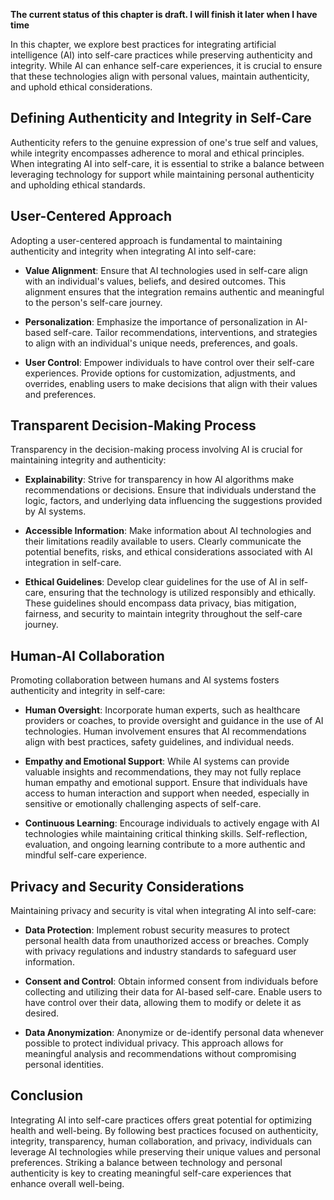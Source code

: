 **The current status of this chapter is draft. I will finish it later when I have time**

In this chapter, we explore best practices for integrating artificial intelligence (AI) into self-care practices while preserving authenticity and integrity. While AI can enhance self-care experiences, it is crucial to ensure that these technologies align with personal values, maintain authenticity, and uphold ethical considerations.

Defining Authenticity and Integrity in Self-Care
------------------------------------------------

Authenticity refers to the genuine expression of one's true self and values, while integrity encompasses adherence to moral and ethical principles. When integrating AI into self-care, it is essential to strike a balance between leveraging technology for support while maintaining personal authenticity and upholding ethical standards.

User-Centered Approach
----------------------

Adopting a user-centered approach is fundamental to maintaining authenticity and integrity when integrating AI into self-care:

* **Value Alignment**: Ensure that AI technologies used in self-care align with an individual's values, beliefs, and desired outcomes. This alignment ensures that the integration remains authentic and meaningful to the person's self-care journey.

* **Personalization**: Emphasize the importance of personalization in AI-based self-care. Tailor recommendations, interventions, and strategies to align with an individual's unique needs, preferences, and goals.

* **User Control**: Empower individuals to have control over their self-care experiences. Provide options for customization, adjustments, and overrides, enabling users to make decisions that align with their values and preferences.

Transparent Decision-Making Process
-----------------------------------

Transparency in the decision-making process involving AI is crucial for maintaining integrity and authenticity:

* **Explainability**: Strive for transparency in how AI algorithms make recommendations or decisions. Ensure that individuals understand the logic, factors, and underlying data influencing the suggestions provided by AI systems.

* **Accessible Information**: Make information about AI technologies and their limitations readily available to users. Clearly communicate the potential benefits, risks, and ethical considerations associated with AI integration in self-care.

* **Ethical Guidelines**: Develop clear guidelines for the use of AI in self-care, ensuring that the technology is utilized responsibly and ethically. These guidelines should encompass data privacy, bias mitigation, fairness, and security to maintain integrity throughout the self-care journey.

Human-AI Collaboration
----------------------

Promoting collaboration between humans and AI systems fosters authenticity and integrity in self-care:

* **Human Oversight**: Incorporate human experts, such as healthcare providers or coaches, to provide oversight and guidance in the use of AI technologies. Human involvement ensures that AI recommendations align with best practices, safety guidelines, and individual needs.

* **Empathy and Emotional Support**: While AI systems can provide valuable insights and recommendations, they may not fully replace human empathy and emotional support. Ensure that individuals have access to human interaction and support when needed, especially in sensitive or emotionally challenging aspects of self-care.

* **Continuous Learning**: Encourage individuals to actively engage with AI technologies while maintaining critical thinking skills. Self-reflection, evaluation, and ongoing learning contribute to a more authentic and mindful self-care experience.

Privacy and Security Considerations
-----------------------------------

Maintaining privacy and security is vital when integrating AI into self-care:

* **Data Protection**: Implement robust security measures to protect personal health data from unauthorized access or breaches. Comply with privacy regulations and industry standards to safeguard user information.

* **Consent and Control**: Obtain informed consent from individuals before collecting and utilizing their data for AI-based self-care. Enable users to have control over their data, allowing them to modify or delete it as desired.

* **Data Anonymization**: Anonymize or de-identify personal data whenever possible to protect individual privacy. This approach allows for meaningful analysis and recommendations without compromising personal identities.

Conclusion
----------

Integrating AI into self-care practices offers great potential for optimizing health and well-being. By following best practices focused on authenticity, integrity, transparency, human collaboration, and privacy, individuals can leverage AI technologies while preserving their unique values and personal preferences. Striking a balance between technology and personal authenticity is key to creating meaningful self-care experiences that enhance overall well-being.
